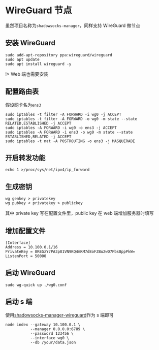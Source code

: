 # WireGuard 节点

虽然项目名称为`shadowsocks-manager`，同样支持 WireGuard 做节点

## 安装 WireGuard

```shell
sudo add-apt-repository ppa:wireguard/wireguard
sudo apt update
sudo apt install wireguard -y
```

!> Web 端也需要安装

## 配置路由表

假设网卡名为`ens3`

```
sudo iptables -t filter -A FORWARD -i wg0 -j ACCEPT
sudo iptables -t filter -A FORWARD -o wg0 -m state --state RELATED,ESTABLISHED -j ACCEPT
sudo iptables -A FORWARD -i wg0 -o ens3 -j ACCEPT
sudo iptables -A FORWARD -i ens3 -o wg0 -m state --state ESTABLISHED,RELATED -j ACCEPT
sudo iptables -t nat -A POSTROUTING -o ens3 -j MASQUERADE
```

## 开启转发功能

```
echo 1 >/proc/sys/net/ipv4/ip_forward
```

## 生成密钥

```shell
wg genkey > privatekey
wg pubkey < privatekey > publickey
```
其中 private key 写在配置文件里，public key 在 web 端增加服务器时填写

## 增加配置文件

```
[Interface]
Address = 10.100.0.1/16 
PrivateKey = 8REGzY7PA3p81VN9KQ4mKM7d8oFZBu2wD7Pbs8ppPkW= 
ListenPort = 50000
```

## 启动 WireGuard

```shell
sudo wg-quick up ./wg0.conf
```

## 启动 s 端

使用[shadowsocks-manager-wireguard](https://github.com/gyteng/shadowsocks-manager-wireguard)作为 s 端即可
```
node index --gateway 10.100.0.1 \
           --manager 0.0.0.0:6789 \
           --password 123456 \
           --interface wg0 \
           --db /your/data.json
```
